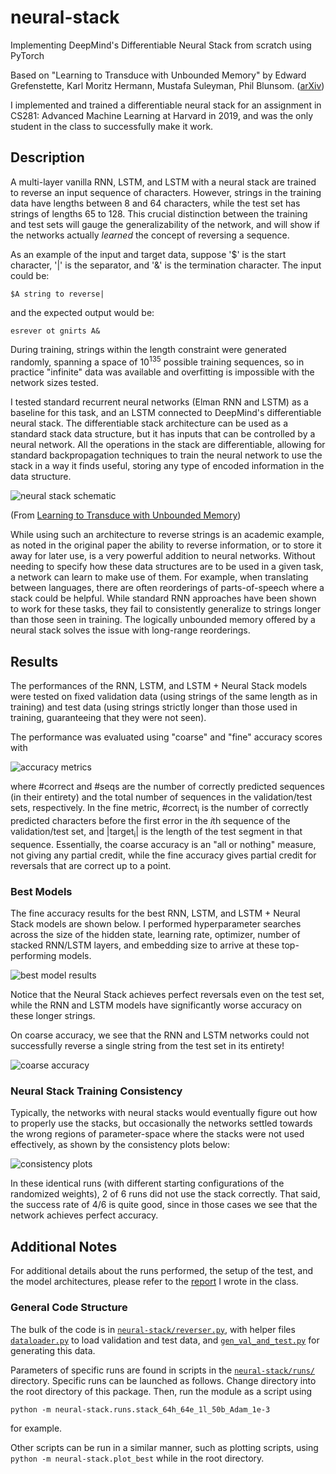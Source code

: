 # neural-stack
Implementing DeepMind's Differentiable Neural Stack from scratch using PyTorch

Based on "Learning to Transduce with Unbounded Memory" by Edward Grefenstette, Karl Moritz Hermann, Mustafa Suleyman, Phil Blunsom. ([arXiv](https://arxiv.org/abs/1506.02516))

I implemented and trained a differentiable neural stack for an assignment in CS281: Advanced Machine Learning at Harvard in 2019, and was the only student in the class to successfully make it work.

## Description

A multi-layer vanilla RNN, LSTM, and LSTM with a neural stack are trained to reverse an input sequence of characters. However, strings in the training data have lengths between 8 and 64 characters, while the test set has strings of lengths 65 to 128. This crucial distinction between the training and test sets will gauge the generalizability of the network, and will show if the networks actually *learned* the concept of reversing a sequence.

As an example of the input and target data, suppose '$' is the start character, '|' is the separator, and '&' is the termination character. The input could be:

`$A string to reverse|`

and the expected output would be:

`esrever ot gnirts A&`

During training, strings within the length constraint were generated randomly, spanning a space of 10<sup>135</sup> possible training sequences, so in practice "infinite" data was available and overfitting is impossible with the network sizes tested.

I tested standard recurrent neural networks (Elman RNN and LSTM) as a baseline for this task, and an LSTM connected to DeepMind's differentiable neural stack. The differentiable stack architecture can be used as a standard stack data structure, but it has inputs that can be controlled by a neural network. All the operations in the stack are differentiable, allowing for standard backpropagation techniques to train the neural network to use the stack in a way it finds useful, storing any type of encoded information in the data structure. 

![neural stack schematic](neural-stack/plots/neuralstack.png)

(From [Learning to Transduce with Unbounded Memory](https://arxiv.org/abs/1506.02516))

While using such an architecture to reverse strings is an academic example, as noted in the original paper the ability to reverse information, or to store it away for later use, is a very powerful addition to neural networks. Without needing to specify how these data structures are to be used in a given task, a network can learn to make use of them. For example, when translating between languages, there are often reorderings of parts-of-speech where a stack could be helpful. While standard RNN approaches have been shown to work for these tasks, they fail to consistently generalize to strings longer than those seen in training. The logically unbounded memory offered by a neural stack solves the issue with long-range reorderings.

## Results

The performances of the RNN, LSTM, and LSTM + Neural Stack models were tested on fixed validation data (using strings of the same length as in training) and test data (using strings strictly longer than those used in training, guaranteeing that they were not seen).

The performance was evaluated using "coarse" and "fine" accuracy scores with

![accuracy metrics](neural-stack/plots/coarsefine.png)

where #correct and #seqs are the number of correctly predicted sequences (in their entirety) and the total number of sequences in the validation/test sets, respectively. In the fine metric, #correct<sub>i</sub> is the number of correctly predicted characters before the first error in the *i*th sequence of the validation/test set, and |target<sub>i</sub>| is the length of the test segment in that sequence. Essentially, the coarse accuracy is an "all or nothing" measure, not giving any partial credit, while the fine accuracy gives partial credit for reversals that are correct up to a point.

### Best Models

The fine accuracy results for the best RNN, LSTM, and LSTM + Neural Stack models are shown below. I performed hyperparameter searches across the size of the hidden state, learning rate, optimizer, number of stacked RNN/LSTM layers, and embedding size to arrive at these top-performing models. 

![best model results](neural-stack/plots/bestmodels.png)

Notice that the Neural Stack achieves perfect reversals even on the test set, while the RNN and LSTM models have significantly worse accuracy on these longer strings.

On coarse accuracy, we see that the RNN and LSTM networks could not successfully reverse a single string from the test set in its entirety!

![coarse accuracy](neural-stack/plots/coarseacc.png)

### Neural Stack Training Consistency

Typically, the networks with neural stacks would eventually figure out how to properly use the stacks, but occasionally the networks settled towards the wrong regions of parameter-space where the stacks were not used effectively, as shown by the consistency plots below:

![consistency plots](neural-stack/plots/nsconsistency.png)

In these identical runs (with different starting configurations of the randomized weights), 2 of 6 runs did not use the stack correctly. That said, the success rate of 4/6 is quite good, since in those cases we see that the network achieves perfect accuracy.

## Additional Notes

For additional details about the runs performed, the setup of the test, and the model architectures, please refer to the [report](neuralstack.pdf) I wrote in the class.

### General Code Structure
The bulk of the code is in [`neural-stack/reverser.py`](neural-stack/reverser.py), with helper files [`dataloader.py`](neural-stack/dataloader.py) to load validation and test data, and [`gen_val_and_test.py`](neural-stack/gen_val_and_test.py) for generating this data. 

Parameters of specific runs are found in scripts in the [`neural-stack/runs/`](neural-stack/runs/) directory.
Specific runs can be launched as follows. Change directory into the root directory of this package. Then, run the module as a script using 

`python -m neural-stack.runs.stack_64h_64e_1l_50b_Adam_1e-3`

for example. 

Other scripts can be run in a similar manner, such as plotting scripts, using `python -m neural-stack.plot_best` while in the root directory.
